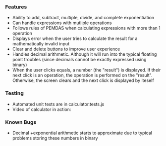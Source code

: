 ### Features
- Ability to add, subtract, multiple, divide, and complete exponentiation
- Can handle expressions with mutliple operations
- Follows rules of PEMDAS when calculating expressions with more than 1 operation
- Displays error when the user tries to calculate the result for a mathematically invalid input
- Clear and delete buttons to improve user experience
- Handles decimal arithmetic. Although it will run into the typical floating point troubles (since decimals cannot be exactly expressed using binary)
- When the user clicks equals, a number (the "result") is displayed. If their next click is an operation, the operation is performed on the "result". Otherwise,
  the screen clears and the next click is displayed by iteself


### Testing

- Automated unit tests are in calculator.tests.js
- Video of calculator in action:


### Known Bugs

- Decimal +exponential arithmetic starts to approximate due to typical problems storing these numbers in binary